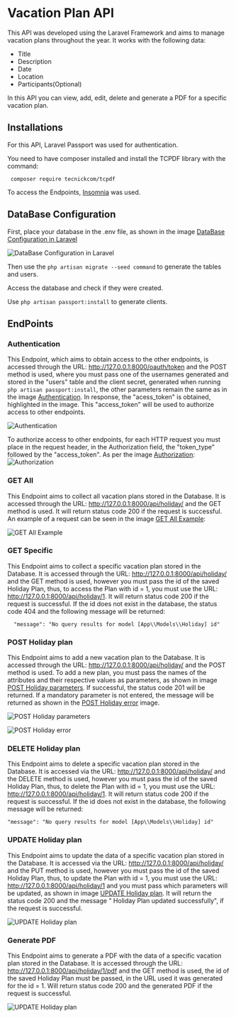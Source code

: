 
# Vacation Plan API

This API was developed using the Laravel Framework and aims to manage vacation plans throughout the year. It works with the following data:

- Title 
- Description
- Date
- Location
- Participants(Optional)


In this API you can view, add, edit, delete and generate a PDF for a specific vacation plan.

## Installations

For this API, Laravel Passport was used for authentication.

You need to have composer installed and install the TCPDF library with the command:
```
 composer require tecnickcom/tcpdf
```
To access the Endpoints, [Insomnia](https://insomnia.rest/download) was used.

## DataBase Configuration

First, place your database in the .env file, as shown in the image [DataBase Configuration in Laravel](image/db.png)


![DataBase Configuration in Laravel](image/db.png)

Then use the ```php artisan migrate --seed command``` to generate the tables and users.

Access the database and check if they were created.

Use ``php artisan passport:install`` to generate clients.

## EndPoints

### Authentication 

This Endpoint, which aims to obtain access to the other endpoints, is accessed through the URL: http://127.0.0.1:8000/oauth/token and the POST method is used, where you must pass one of the usernames generated and stored in the "users" table and the client secret, generated when running ``php artisan passport:install``, the other parameters remain the same as in the image [Authentication](image/authentication.png). In response, the "acess_token" is obtained, highlighted in the image. This "access_token" will be used to authorize access to other endpoints.

![Authentication](image/authentication.png)

To authorize access to other endpoints, for each HTTP request you must place in the request header, in the Authorization field, the "token_type" followed by the "access_token". As per the image [Authorization](image/authorization.png):
![Authorization](image/authorization.png)

### GET All

This Endpoint aims to collect all vacation plans stored in the Database. It is accessed through the URL: http://127.0.0.1:8000/api/holiday/ and the GET method is used. It will return status code 200 if the request is successful. An example of a request can be seen in the image [GET All Example](image/getall.png):

![GET All Example](image/getall.png)

### GET Specific

This Endpoint aims to collect a specific vacation plan stored in the Database. It is accessed through the URL: http://127.0.0.1:8000/api/holiday/ and the GET method is used, however you must pass the id of the saved Holiday Plan, thus, to access the Plan with id = 1, you must use the URL: http://127.0.0.1:8000/api/holiday/1. It will return status code 200 if the request is successful. If the id does not exist in the database, the status code 404 and the following message will be returned:

``	"message": "No query results for model [App\\Models\\Holiday] id"``

### POST Holiday plan

This Endpoint aims to add a new vacation plan to the Database. It is accessed through the URL: http://127.0.0.1:8000/api/holiday/ and the POST method is used. To add a new plan, you must pass the names of the attributes and their respective values ​​as parameters, as shown in image [POST Holiday parameters](image/postparameters.png). If successful, the status code 201 will be returned. If a mandatory parameter is not entered, the message will be returned as shown in the [POST Holiday error](image/posterror.png) image.

![POST Holiday parameters](image/postparameters.png)

![POST Holiday error](image/posterror.png)

### DELETE Holiday plan

This Endpoint aims to delete a specific vacation plan stored in the Database. It is accessed via the URL: http://127.0.0.1:8000/api/holiday/ and the DELETE method is used, however you must pass the id of the saved Holiday Plan, thus, to delete the Plan with id = 1, you must use the URL: http://127.0.0.1:8000/api/holiday/1. It will return status code 200 if the request is successful. If the id does not exist in the database, the following message will be returned:

``"message": "No query results for model [App\\Models\\Holiday] id"``

### UPDATE Holiday plan

This Endpoint aims to update the data of a specific vacation plan stored in the Database. It is accessed via the URL: http://127.0.0.1:8000/api/holiday/ and the PUT method is used, however you must pass the id of the saved Holiday Plan, thus, to update the Plan with id = 1, you must use the URL: http://127.0.0.1:8000/api/holiday/1 and you must pass which parameters will be updated, as shown in image [UPDATE Holiday plan](image/updateplan.png). It will return the status code 200 and the message " Holiday Plan updated successfully", if the request is successful.

![UPDATE Holiday plan](image/updateplan.png)

### Generate PDF

This Endpoint aims to generate a PDF with the data of a specific vacation plan stored in the Database. It is accessed through the URL: http://127.0.0.1:8000/api/holiday/1/pdf and the GET method is used, the id of the saved Holiday Plan must be passed, in the URL used it was generated for the id = 1. Will return status code 200 and the generated PDF if the request is successful.

![UPDATE Holiday plan](image/pdf.png)
